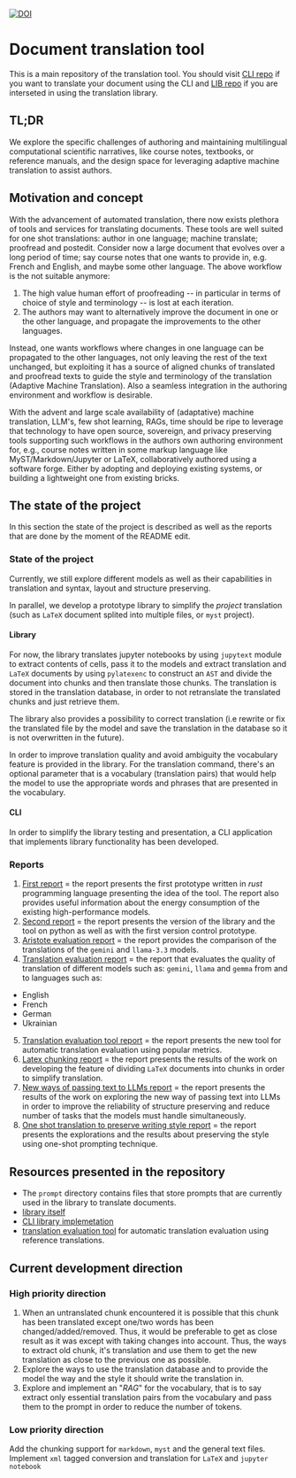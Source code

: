 [![DOI](https://zenodo.org/badge/990720286.svg)](https://doi.org/10.5281/zenodo.15775111)
# Document translation tool
This is a main repository of the translation tool. You should visit [CLI repo](https://github.com/DobbiKov/translate-dir-cli) if you want to translate your document using the CLI and [LIB repo](https://github.com/DobbiKov/translate-dir-lib) if you are interseted in using the translation library.

## TL;DR
We explore the specific challenges of authoring and maintaining multilingual
computational scientific narratives, like course notes, textbooks, or reference
manuals, and the design space for leveraging adaptive machine translation to
assist authors.

## Motivation and concept

With the advancement of automated translation, there now exists plethora of
tools and services for translating documents. These tools are well suited for
one shot translations: author in one language; machine translate; proofread and
postedit. Consider now a large document that evolves over a long period of
time; say course notes that one wants to provide in, e.g. French and English,
and maybe some other language. The above workflow is the not suitable anymore:

1.  The high value human effort of proofreading -- in particular in terms of
    choice of style and terminology -- is lost at each iteration.
2.  The authors may want to alternatively improve the document in one or the
    other language, and propagate the improvements to the other languages.

Instead, one wants workflows where changes in one language can be propagated to
the other languages, not only leaving the rest of the text unchanged, but
exploiting it has a source of aligned chunks of translated and proofread texts
to guide the style and terminology of the translation (Adaptive Machine
Translation). Also a seamless integration in the authoring environment and
workflow is desirable.

With the advent and large scale availability of (adaptative) machine
translation, LLM's, few shot learning, RAGs, time should be ripe to leverage
that technology to have open source, sovereign, and privacy preserving tools
supporting such workflows in the authors own authoring environment for, e.g.,
course notes written in some markup language like MyST/Markdown/Jupyter or
LaTeX, collaboratively authored using a software forge. Either by adopting and
deploying existing systems, or building a lightweight one from existing bricks.

## The state of the project
In this section the state of the project is described as well as the reports that are done by the moment of the README edit.

### State of the project
Currently, we still explore different models as well as their capabilities in
translation and syntax, layout and structure preserving.

In parallel, we develop a prototype library to simplify the _project_
translation (such as `LaTeX` document splited into multiple files, or `myst`
project). 

#### Library
For now, the library translates jupyter notebooks by using `jupytext`
module to extract contents of cells, pass it to the models and extract
translation and `LaTeX` documents by using `pylatexenc` to construct an `AST` and
divide the document into chunks and then translate those chunks.
The translation is stored in the translation database, in order to
not retranslate the translated chunks and just retrieve them.

The library also provides a possibility to correct translation (i.e rewrite or
fix the translated file by the model and save the translation in the database
so it is not overwritten in the future).

In order to improve translation quality and avoid ambiguity the vocabulary feature 
is provided in the library. For the translation command, there's an optional 
parameter that is a vocabulary (translation pairs) that would help the model 
to use the appropriate words and phrases that are presented in the vocabulary.

#### CLI
In order to simplify the library testing and presentation, a CLI application
that implements library functionality has been developed.

### Reports
1. [First report](./reports/report1.md) = the report presents the first
   prototype written in _rust_ programming language presenting the idea of the
   tool. The report also provides useful information about the energy
   consumption of the existing high-performance models.
2. [Second report](./reports/report2.md) = the report presents the version of
   the library and the tool on python as well as with the first version control
   prototype.
3. [Aristote evaluation report](./reports/report3_test_aristote.md) = the
   report provides the comparison of the translations of the `gemini` and
   `llama-3.3` models.
4. [Translation evaluation report](./reports/report4_translation_evaluation.md) = 
the report that evaluates the quality of translation of different models
such as: `gemini`, `llama` and `gemma` from and to languages such as:
- English
- French
- German
- Ukrainian
5. [Translation evaluation tool report](./reports/report5_evaluation_tool.md) = the 
report presents the new tool for automatic translation evaluation using popular
metrics.
6. [Latex chunking report](./reports/report6_latex_chunking.md) = the report
presents the results of the work on developing the feature of dividing `LaTeX`
documents into chunks in order to simplify translation.
7. [New ways of passing text to LLMs report](./reports/report7_different_translation_ways.md) 
= the report presents the results of the work on exploring the new way of passing text
into LLMs in order to improve the reliability of structure preserving and reduce number of tasks
that the models must handle simultaneously.
8. [One shot translation to preserve writing style report](./reports/report8_retranslation_with_few_changes.md) = the report presents the explorations and the results about preserving the style using one-shot prompting technique.

## Resources presented in the repository
- The `prompt` directory contains files that store prompts that are currently
  used in the library to translate documents.
- [library itself](https://github.com/DobbiKov/translate-dir-lib/)
- [CLI library implemetation](https://github.com/DobbiKov/translate-dir-cli/)
- [translation evaluation tool](https://github.com/DobbiKov/translation-evaluator/) 
    for automatic translation evaluation using reference translations.

## Current development direction
### High priority direction
1. When an untranslated chunk encountered it is possible that this chunk has been translated except one/two words has been changed/added/removed. Thus, it would     be preferable to get as close result as it was except with taking changes into account. Thus, the ways to extract old chunk, it's translation and use them to     get the new translation as close to the previous one as possible.
2. Explore the ways to use the translation database and to provide the model
   the way and the style it should write the translation in.
3. Explore and implement an "*RAG*" for the
   vocabulary, that is to say extract only essential translation pairs from the
   vocabulary and pass them to the prompt in order to reduce the number of
   tokens.

### Low priority direction
Add the chunking support for `markdown`, `myst` and the general text files.
Implement `xml` tagged conversion and translation for `LaTeX` and `jupyter notebook`
